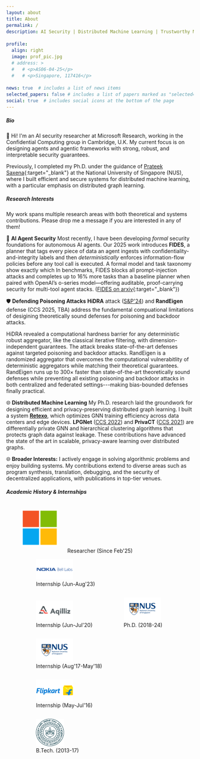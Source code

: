```yaml
---
layout: about
title: About
permalink: /
description: AI Security | Distributed Machine Learning | Trustworthy Machine Learning

profile:
  align: right
  image: prof_pic.jpg
  # address: >
  #   # <p>AS06-04-25</p>
  #   # <p>Singapore, 117416</p>

news: true  # includes a list of news items
selected_papers: false # includes a list of papers marked as "selected={true}"
social: true  # includes social icons at the bottom of the page
---
```


<!-- Write your biography here. Tell the world about yourself. Link to your favorite [subreddit](http://reddit.com){:target="\_blank"}. You can put a picture in, too. The code is already in, just name your picture `prof_pic.jpg` and put it in the `img/` folder. -->

##### **Bio**
👋 Hi! I'm an AI security researcher at Microsoft Research, working in the Confidential Computing group in Cambridge, U.K. My current focus is on designing agents and agentic frameworks with strong, robust, and interpretable security guarantees.

Previously, I completed my Ph.D. under the guidance of [Prateek Saxena](https://www.comp.nus.edu.sg/~prateeks/){:target="\_blank"} at the National University of Singapore (NUS), where I built efficient and secure systems for distributed machine learning, with a particular emphasis on distributed graph learning.

##### Research Interests
My work spans multiple research areas with both theoretical and systems contributions. Please drop me a message if you are interested in any of them!

🧠 **AI Agent Security**
Most recently, I have been developing *formal* security foundations for autonomous AI agents. Our 2025 work introduces **FIDES**, a planner that tags every piece of data an agent ingests with confidentiality-and-integrity labels and then *deterministically* enforces information-flow policies before any tool call is executed. A formal model and task taxonomy show exactly which In benchmarks, FIDES blocks all prompt-injection attacks and completes up to 16% more tasks than a baseline planner when paired with OpenAI’s o-series model—offering auditable, proof-carrying security for multi-tool agent stacks. ([FIDES on arxiv](https://www.arxiv.org/pdf/2505.23643){:target="\_blank"})

🛡️ **Defending Poisoning Attacks**
**HiDRA** attack ([S\&P'24](https://arxiv.org/abs/2312.14461))  and **RandEigen** defense (CCS 2025, TBA) address the fundamental compuational limitations of desigining theoretically sound defenses for poisoning and backdoor attacks. 

HiDRA revealed a computational hardness barrier for any deterministic robust aggregator, like the classical iterative filtering, with dimension-independent guarantees. The attack breaks state-of-the-art defenses against targeted poisoning and backdoor attacks. RandEigen is a randomized aggregator that overcomes the computational vulnerabitlity of deterministic aggregators while matching their theoretical guarantees. RandEigen runs up to 300× faster than state-of-the-art theoretically sound defenses while preventing all existing poisoning and backdoor attacks in both centralized and federated settings---making bias-bounded defenses finally practical.

🌐 **Distributed Machine Learning**
My Ph.D. research laid the groundwork for designing efficient and privacy-preserving distributed graph learning. I built a system [**Retexo**](https://github.com/aashishkolluri/retexo-distributed), which optimizes GNN training efficiency across data centers and edge devices. **LPGNet** ([CCS 2022](https://arxiv.org/abs/2205.03105)) and **PrivaCT** ([CCS 2021](https://arxiv.org/abs/2105.09057)) are differentially private GNN and hierarchical clustering algorithms that protects graph data against leakage. These contributions have advanced the state of the art in scalable, privacy-aware learning over distributed graphs.

🌐 **Broader Interests:** I actively engage in solving algorithmic problems and enjoy building systems. My contributions extend to diverse areas such as program synthesis, translation, debugging, and the security of decentralized applications, with publications in top-tier venues.

##### **Academic History & Internships**
<!-- ![](/assets/img/iitk.png)
*B.Tech (2013-17)* -->
<figure style="display:inline-block;">
<img src="/assets/img/microsoft.png" alt="drawing" width="100" />
<figcaption style="text-align:center;">Researcher (Since Feb'25)</figcaption>
<figure style="display:inline-block;">
<img src="/assets/img/bell_labs.png" alt="drawing" width="100" />
<figcaption style="text-align:center;">Internship (Jun-Aug'23)</figcaption>
</figure>
<figure style="display:inline-block;">
<img src="/assets/img/aqilliz.png" alt="drawing" width="100" />
<figcaption style="text-align:center;">Internship (Jun-Jul'20)</figcaption>
</figure>
<figure style="display:inline-block;">
<img src="/assets/img/nus_logo.jpeg" alt="drawing" width="100" />
<figcaption style="text-align:center;">Ph.D. (2018-24)</figcaption>
</figure>
<figure style="display:inline-block;">
<img src="/assets/img/nus_logo.jpeg" alt="drawing" width="100" />
<figcaption style="text-align:center;">Internship (Aug'17-May'18)</figcaption>
</figure>
<figure style="display:inline-block;">
<img src="/assets/img/flipkart.png" alt="drawing" width="100" />
<figcaption style="text-align:center;">Internship (May-Jul'16)</figcaption>
</figure>
<figure style="display:inline-block;">
<img src="/assets/img/iitk.png" alt="drawing" width="75" />
<figcaption style="text-align:center;">B.Tech. (2013-17)</figcaption>
</figure>